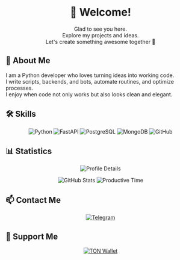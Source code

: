 <h1 align="center">👋 Welcome!</h1>
<p align="center">
  Glad to see you here.<br>
  Explore my projects and ideas.<br>
  Let's create something awesome together 🚀
</p>

<h2>🐍 About Me</h2>
<p>
  I am a Python developer who loves turning ideas into working code.<br>
  I write scripts, backends, and bots, automate routines, and optimize processes.<br>
  I enjoy when code not only works but also looks clean and elegant.
</p>

<h2>🛠 Skills</h2>
<p align="center">
  <img src="https://img.shields.io/badge/Python-3776AB?style=for-the-badge&logo=python&logoColor=white" alt="Python" />
  <img src="https://img.shields.io/badge/FastAPI-009688?style=for-the-badge&logo=fastapi&logoColor=white" alt="FastAPI" />
  <img src="https://img.shields.io/badge/PostgreSQL-4169E1?style=for-the-badge&logo=postgresql&logoColor=white" alt="PostgreSQL" />
  <img src="https://img.shields.io/badge/MongoDB-4EA94B?style=for-the-badge&logo=mongodb&logoColor=white" alt="MongoDB" />
  <img src="https://img.shields.io/badge/GitHub-181717?style=for-the-badge&logo=github&logoColor=white" alt="GitHub" />
</p>

<h2>📊 Statistics</h2>
<p align="center">
  <img src="https://github-profile-summary-cards.vercel.app/api/cards/profile-details?username=kirillysz&theme=dark" alt="Profile Details" />
</p>
<p align="center">
  <img src="https://github-profile-summary-cards.vercel.app/api/cards/stats?username=kirillysz&theme=dark" alt="GitHub Stats" />
  <img src="https://github-profile-summary-cards.vercel.app/api/cards/productive-time?username=kirillysz&theme=dark&utcOffset=8" alt="Productive Time" />
</p>

<h2>📫 Contact Me</h2>
<p align="center">
  <a href="https://t.me/getenvos">
    <img src="https://img.shields.io/badge/Telegram-26A5E4?style=for-the-badge&logo=telegram&logoColor=white" alt="Telegram" />
  </a>
</p>

<h2>💖 Support Me</h2>
<p align="center">
  <a href="https://tonviewer.com/crystalwave.ton">
  <img src="https://img.shields.io/badge/TON-000000?style=for-the-badge&logo=ton&logoColor=white" alt="TON Wallet" />
</a>
</p>
</p>
